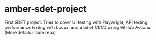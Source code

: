 # amber-sdet-project
First SDET project. Tried to cover UI testing with Playwright, API testing, performance testing with Locust and a bit of CI/CD using GitHub Actions. (More details inside repo)
